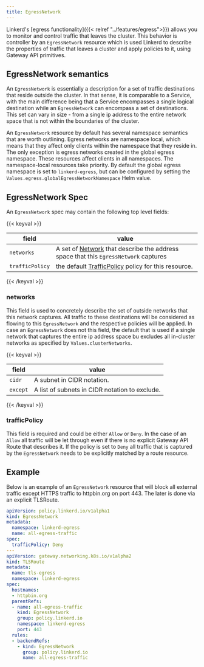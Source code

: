 ```yaml
---
title: EgressNetwork
---
```


Linkerd's [egress functionality]({{< relref "../features/egress">}}) allows
you to monitor and control traffic that leaves the cluster. This behavior is
controller by an `EgressNetwork` resource which is used Linkerd to describe
the properties of traffic that leaves a cluster and apply policies to it, using
Gateway API primitives.

## EgressNetwork semantics

An `EgressNetwork` is essentially a description for a set of traffic
destinations that reside outside the cluster. In that sense, it is comparable
to a Service, with the main difference being that a Service encompasses a single
logical destination while an `EgressNetwork` can encompass a set of
destinations. This set can vary in size - from a single ip address to the entire
network space that is not within the boundaries of the cluster.

An `EgressNetwork` resource by default has several namespace semantics that are
worth outlining. Egress networks are namespace local, which means that they
affect only clients within the namespace that they reside in. The only exception
is egress networks created in the global egress namespace. These resources
affect clients in all namespaces. The namespace-local resources take priority.
By default the global egress namespace is set to `linkerd-egress`, but can be
configured by setting the `Values.egress.globalEgressNetworkNamespace` Helm
value.

## EgressNetwork Spec

An `EgressNetwork` spec may contain the following top level fields:

{{< keyval >}}

| field| value |
|------|-------|
| `networks`| A set of [Network](#networks) that describe the address space that this `EgressNetwork` captures|
| `trafficPolicy`| the default [TrafficPolicy](#trafficpolicy) policy for this resource.|
{{< /keyval >}}

### networks

This field is used to concretely describe the set of outside networks that this
network captures. All traffic to these destinations will be considered as
flowing to this `EgressNetwork` and the respective policies will be applied.
In case an `EgressNetwork` does not this field, the default that is used if a
single network that captures the entire ip address space bu excludes all
in-cluster networks as specified by `Values.clusterNetworks`.

{{< keyval >}}

| field| value |
|------|-------|
| `cidr`| A subnet in CIDR notation.|
| `except`| A list of subnets in CIDR notation to exclude.|
{{< /keyval >}}

### trafficPolicy

This field is required and could be either `Allow` or `Deny`. In the case of an
`Allow` all traffic will be let through even if there is no explicit Gateway
API Route that describes it. If the policy is set to `Deny` all traffic that is
captured by the `EgressNetwork` needs to be explicitly matched by a route
resource.

## Example

Below is an example of an `EgressNetwork` resource that will block all external
traffic except HTTPS traffic to httpbin.org on port 443. The later is done via
an explicit TLSRoute.

```yaml
apiVersion: policy.linkerd.io/v1alpha1
kind: EgressNetwork
metadata:
  namespace: linkerd-egress
  name: all-egress-traffic
spec:
  trafficPolicy: Deny
---
apiVersion: gateway.networking.k8s.io/v1alpha2
kind: TLSRoute
metadata:
  name: tls-egress
  namespace: linkerd-egress
spec:
  hostnames:
  - httpbin.org
  parentRefs:
  - name: all-egress-traffic
    kind: EgressNetwork
    group: policy.linkerd.io
    namespace: linkerd-egress
    port: 443
  rules:
  - backendRefs:
    - kind: EgressNetwork
      group: policy.linkerd.io
      name: all-egress-traffic
```
